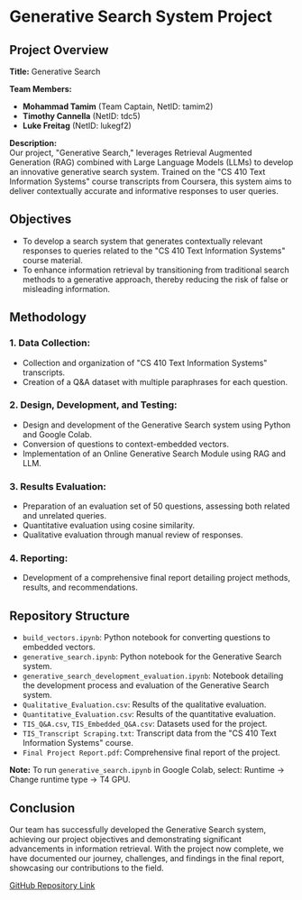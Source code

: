# Generative Search System Project

## Project Overview

**Title:** Generative Search

**Team Members:**
- **Mohammad Tamim** (Team Captain, NetID: tamim2)
- **Timothy Cannella** (NetID: tdc5)
- **Luke Freitag** (NetID: lukegf2)

**Description:**  
Our project, "Generative Search," leverages Retrieval Augmented Generation (RAG) combined with Large Language Models (LLMs) to develop an innovative generative search system. Trained on the "CS 410 Text Information Systems" course transcripts from Coursera, this system aims to deliver contextually accurate and informative responses to user queries.

## Objectives

- To develop a search system that generates contextually relevant responses to queries related to the "CS 410 Text Information Systems" course material.
- To enhance information retrieval by transitioning from traditional search methods to a generative approach, thereby reducing the risk of false or misleading information.

## Methodology

### 1. Data Collection:
   - Collection and organization of "CS 410 Text Information Systems" transcripts.
   - Creation of a Q&A dataset with multiple paraphrases for each question.

### 2. Design, Development, and Testing:
   - Design and development of the Generative Search system using Python and Google Colab.
   - Conversion of questions to context-embedded vectors.
   - Implementation of an Online Generative Search Module using RAG and LLM.

### 3. Results Evaluation:
   - Preparation of an evaluation set of 50 questions, assessing both related and unrelated queries.
   - Quantitative evaluation using cosine similarity.
   - Qualitative evaluation through manual review of responses.

### 4. Reporting:
   - Development of a comprehensive final report detailing project methods, results, and recommendations.

## Repository Structure

- `build_vectors.ipynb`: Python notebook for converting questions to embedded vectors.
- `generative_search.ipynb`: Python notebook for the Generative Search system.
- `generative_search_development_evaluation.ipynb`: Notebook detailing the development process and evaluation of the Generative Search system.
- `Qualitative_Evaluation.csv`: Results of the qualitative evaluation.
- `Quantitative_Evaluation.csv`: Results of the quantitative evaluation.
- `TIS_Q&A.csv`, `TIS_Embedded_Q&A.csv`: Datasets used for the project.
- `TIS_Transcript Scraping.txt`: Transcript data from the "CS 410 Text Information Systems" course.
- `Final Project Report.pdf`: Comprehensive final report of the project.

**Note:** To run `generative_search.ipynb` in Google Colab, select: Runtime -> Change runtime type -> T4 GPU.

## Conclusion

Our team has successfully developed the Generative Search system, achieving our project objectives and demonstrating significant advancements in information retrieval. With the project now complete, we have documented our journey, challenges, and findings in the final report, showcasing our contributions to the field.

[GitHub Repository Link](https://github.com/tamimuiuc/CourseProject)
